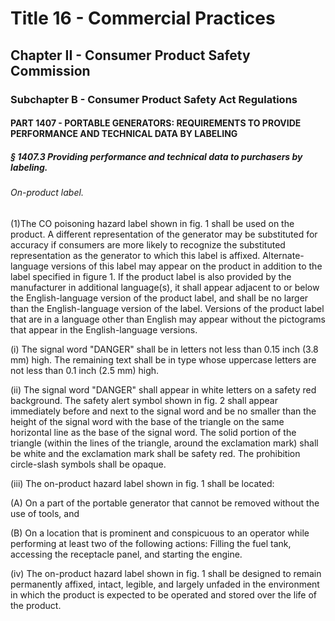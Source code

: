 
# Title 16 - Commercial Practices
## Chapter II - Consumer Product Safety Commission
### Subchapter B - Consumer Product Safety Act Regulations
#### PART 1407 - PORTABLE GENERATORS: REQUIREMENTS TO PROVIDE PERFORMANCE AND TECHNICAL DATA BY LABELING
##### § 1407.3 Providing performance and technical data to purchasers by labeling.
###### On-product label.

(1)The CO poisoning hazard label shown in fig. 1 shall be used on the product. A different representation of the generator may be substituted for accuracy if consumers are more likely to recognize the substituted representation as the generator to which this label is affixed. Alternate-language versions of this label may appear on the product in addition to the label specified in figure 1. If the product label is also provided by the manufacturer in additional language(s), it shall appear adjacent to or below the English-language version of the product label, and shall be no larger than the English-language version of the label. Versions of the product label that are in a language other than English may appear without the pictograms that appear in the English-language versions.

(i) The signal word "DANGER" shall be in letters not less than 0.15 inch (3.8 mm) high. The remaining text shall be in type whose uppercase letters are not less than 0.1 inch (2.5 mm) high.

(ii) The signal word "DANGER" shall appear in white letters on a safety red background. The safety alert symbol shown in fig. 2 shall appear immediately before and next to the signal word and be no smaller than the height of the signal word with the base of the triangle on the same horizontal line as the base of the signal word. The solid portion of the triangle (within the lines of the triangle, around the exclamation mark) shall be white and the exclamation mark shall be safety red. The prohibition circle-slash symbols shall be opaque.

(iii) The on-product hazard label shown in fig. 1 shall be located:

(A) On a part of the portable generator that cannot be removed without the use of tools, and

(B) On a location that is prominent and conspicuous to an operator while performing at least two of the following actions: Filling the fuel tank, accessing the receptacle panel, and starting the engine.

(iv) The on-product hazard label shown in fig. 1 shall be designed to remain permanently affixed, intact, legible, and largely unfaded in the environment in which the product is expected to be operated and stored over the life of the product.

